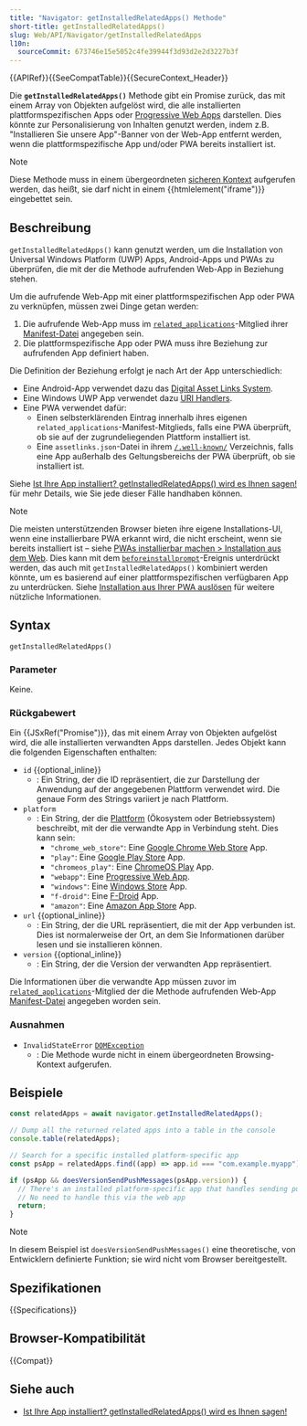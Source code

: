 ```yaml
---
title: "Navigator: getInstalledRelatedApps() Methode"
short-title: getInstalledRelatedApps()
slug: Web/API/Navigator/getInstalledRelatedApps
l10n:
  sourceCommit: 673746e15e5052c4fe39944f3d93d2e2d3227b3f
---
```


{{APIRef}}{{SeeCompatTable}}{{SecureContext_Header}}

Die **`getInstalledRelatedApps()`** Methode gibt ein Promise zurück, das mit einem Array von Objekten aufgelöst wird, die alle installierten plattformspezifischen Apps oder [Progressive Web Apps](/de/docs/Web/Progressive_web_apps) darstellen. Dies könnte zur Personalisierung von Inhalten genutzt werden, indem z.B. "Installieren Sie unsere App"-Banner von der Web-App entfernt werden, wenn die plattformspezifische App und/oder PWA bereits installiert ist.

> [!NOTE]
> Diese Methode muss in einem übergeordneten [sicheren Kontext](/de/docs/Web/Security/Secure_Contexts) aufgerufen werden, das heißt, sie darf nicht in einem {{htmlelement("iframe")}} eingebettet sein.

## Beschreibung

`getInstalledRelatedApps()` kann genutzt werden, um die Installation von Universal Windows Platform (UWP) Apps, Android-Apps und PWAs zu überprüfen, die mit der die Methode aufrufenden Web-App in Beziehung stehen.

Um die aufrufende Web-App mit einer plattformspezifischen App oder PWA zu verknüpfen, müssen zwei Dinge getan werden:

1. Die aufrufende Web-App muss im [`related_applications`](/de/docs/Web/Progressive_web_apps/Manifest/Reference/related_applications)-Mitglied ihrer [Manifest-Datei](/de/docs/Web/Progressive_web_apps/Manifest) angegeben sein.
2. Die plattformspezifische App oder PWA muss ihre Beziehung zur aufrufenden App definiert haben.

Die Definition der Beziehung erfolgt je nach Art der App unterschiedlich:

- Eine Android-App verwendet dazu das [Digital Asset Links System](https://developers.google.com/digital-asset-links/v1/getting-started).
- Eine Windows UWP App verwendet dazu [URI Handlers](https://learn.microsoft.com/en-us/windows/apps/develop/launch/web-to-app-linking).
- Eine PWA verwendet dafür:
  - Einen selbsterklärenden Eintrag innerhalb ihres eigenen `related_applications`-Manifest-Mitglieds, falls eine PWA überprüft, ob sie auf der zugrundeliegenden Plattform installiert ist.
  - Eine `assetlinks.json`-Datei in ihrem [`/.well-known/`](https://datatracker.ietf.org/doc/html/rfc5785) Verzeichnis, falls eine App außerhalb des Geltungsbereichs der PWA überprüft, ob sie installiert ist.

Siehe [Ist Ihre App installiert? getInstalledRelatedApps() wird es Ihnen sagen!](https://web.dev/articles/get-installed-related-apps) für mehr Details, wie Sie jede dieser Fälle handhaben können.

> [!NOTE]
> Die meisten unterstützenden Browser bieten ihre eigene Installations-UI, wenn eine installierbare PWA erkannt wird, die nicht erscheint, wenn sie bereits installiert ist – siehe [PWAs installierbar machen > Installation aus dem Web](/de/docs/Web/Progressive_web_apps/Guides/Making_PWAs_installable#installation_from_the_web). Dies kann mit dem [`beforeinstallprompt`](/de/docs/Web/API/Window/beforeinstallprompt_event)-Ereignis unterdrückt werden, das auch mit `getInstalledRelatedApps()` kombiniert werden könnte, um es basierend auf einer plattformspezifischen verfügbaren App zu unterdrücken. Siehe [Installation aus Ihrer PWA auslösen](/de/docs/Web/Progressive_web_apps/How_to/Trigger_install_prompt#responding_to_platform-specific_apps_being_installed) für weitere nützliche Informationen.

## Syntax

```js-nolint
getInstalledRelatedApps()
```

### Parameter

Keine.

### Rückgabewert

Ein {{JSxRef("Promise")}}, das mit einem Array von Objekten aufgelöst wird, die alle installierten verwandten Apps darstellen. Jedes Objekt kann die folgenden Eigenschaften enthalten:

- `id` {{optional_inline}}
  - : Ein String, der die ID repräsentiert, die zur Darstellung der Anwendung auf der angegebenen Plattform verwendet wird. Die genaue Form des Strings variiert je nach Plattform.
- `platform`
  - : Ein String, der die [Plattform](https://github.com/w3c/manifest/wiki/Platforms) (Ökosystem oder Betriebssystem) beschreibt, mit der die verwandte App in Verbindung steht. Dies kann sein:
    - `"chrome_web_store"`: Eine [Google Chrome Web Store](https://chromewebstore.google.com/) App.
    - `"play"`: Eine [Google Play Store](https://play.google.com/store/games) App.
    - `"chromeos_play"`: Eine [ChromeOS Play](https://support.google.com/googleplay/answer/7021273) App.
    - `"webapp"`: Eine [Progressive Web App](/de/docs/Web/Progressive_web_apps).
    - `"windows"`: Eine [Windows Store](https://apps.microsoft.com/?rtc=1&hl=en-us&gl=us) App.
    - `"f-droid"`: Eine [F-Droid](https://f-droid.org/) App.
    - `"amazon"`: Eine [Amazon App Store](https://www.amazon.com/gp/browse.html?node=2350149011) App.
- `url` {{optional_inline}}
  - : Ein String, der die URL repräsentiert, die mit der App verbunden ist. Dies ist normalerweise der Ort, an dem Sie Informationen darüber lesen und sie installieren können.
- `version` {{optional_inline}}
  - : Ein String, der die Version der verwandten App repräsentiert.

Die Informationen über die verwandte App müssen zuvor im [`related_applications`](/de/docs/Web/Progressive_web_apps/Manifest/Reference/related_applications)-Mitglied der die Methode aufrufenden Web-App [Manifest-Datei](/de/docs/Web/Progressive_web_apps/Manifest) angegeben worden sein.

### Ausnahmen

- `InvalidStateError` [`DOMException`](/de/docs/Web/API/DOMException)
  - : Die Methode wurde nicht in einem übergeordneten Browsing-Kontext aufgerufen.

## Beispiele

```js
const relatedApps = await navigator.getInstalledRelatedApps();

// Dump all the returned related apps into a table in the console
console.table(relatedApps);

// Search for a specific installed platform-specific app
const psApp = relatedApps.find((app) => app.id === "com.example.myapp");

if (psApp && doesVersionSendPushMessages(psApp.version)) {
  // There's an installed platform-specific app that handles sending push messages
  // No need to handle this via the web app
  return;
}
```

> [!NOTE]
> In diesem Beispiel ist `doesVersionSendPushMessages()` eine theoretische, von Entwicklern definierte Funktion; sie wird nicht vom Browser bereitgestellt.

## Spezifikationen

{{Specifications}}

## Browser-Kompatibilität

{{Compat}}

## Siehe auch

- [Ist Ihre App installiert? getInstalledRelatedApps() wird es Ihnen sagen!](https://web.dev/articles/get-installed-related-apps)
